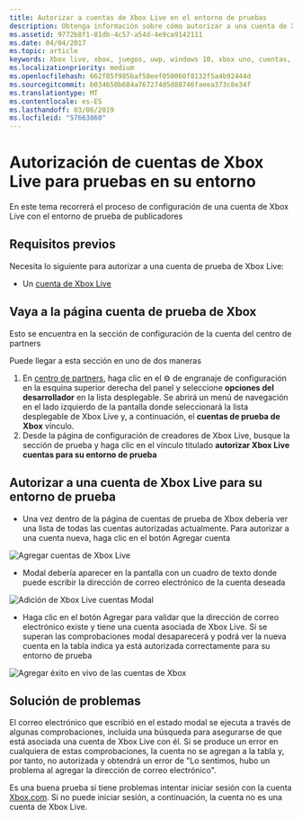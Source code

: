 ```yaml
---
title: Autorizar a cuentas de Xbox Live en el entorno de pruebas
description: Obtenga información sobre cómo autorizar a una cuenta de Xbox Live pública para su uso en las pruebas en el entorno de desarrollo.
ms.assetid: 9772b8f1-81db-4c57-a54d-4e9ca9142111
ms.date: 04/04/2017
ms.topic: article
keywords: Xbox live, xbox, juegos, uwp, windows 10, xbox uno, cuentas, cuentas de prueba
ms.localizationpriority: medium
ms.openlocfilehash: 662f85f985baf58eef050060f8132f5a4b92444d
ms.sourcegitcommit: b034650b684a767274d5d88746faeea373c8e34f
ms.translationtype: MT
ms.contentlocale: es-ES
ms.lasthandoff: 03/06/2019
ms.locfileid: "57663860"
---
```

# <a name="authorize-xbox-live-accounts-for-testing-in-your-environment"></a>Autorización de cuentas de Xbox Live para pruebas en su entorno

En este tema recorrerá el proceso de configuración de una cuenta de Xbox Live con el entorno de prueba de publicadores

## <a name="prerequisites"></a>Requisitos previos

Necesita lo siguiente para autorizar a una cuenta de prueba de Xbox Live:

* Un [cuenta de Xbox Live](https://support.xbox.com/browse/my-account/manage-account/Create%20account)

## <a name="navigate-to-the-xbox-test-account-page"></a>Vaya a la página cuenta de prueba de Xbox

Esto se encuentra en la sección de configuración de la cuenta del centro de partners

Puede llegar a esta sección en uno de dos maneras

1. En [centro de partners](https://partner.microsoft.com/dashboard/windows/overview), haga clic en el ⚙️ de engranaje de configuración en la esquina superior derecha del panel y seleccione **opciones del desarrollador** en la lista desplegable. Se abrirá un menú de navegación en el lado izquierdo de la pantalla donde seleccionará la lista desplegable de Xbox Live y, a continuación, el **cuentas de prueba de Xbox** vínculo.
2. Desde la página de configuración de creadores de Xbox Live, busque la sección de prueba y haga clic en el vínculo titulado **autorizar Xbox Live cuentas para su entorno de prueba**

## <a name="authorize-an-xbox-live-account-for-your-test-environment"></a>Autorizar a una cuenta de Xbox Live para su entorno de prueba

* Una vez dentro de la página de cuentas de prueba de Xbox debería ver una lista de todas las cuentas autorizadas actualmente. Para autorizar a una cuenta nueva, haga clic en el botón Agregar cuenta

![Agregar cuentas de Xbox Live](../images/creators_udc/add_test_account.png)

* Modal debería aparecer en la pantalla con un cuadro de texto donde puede escribir la dirección de correo electrónico de la cuenta deseada

![Adición de Xbox Live cuentas Modal](../images/creators_udc/add_test_account_modal.png)

* Haga clic en el botón Agregar para validar que la dirección de correo electrónico existe y tiene una cuenta asociada de Xbox Live. Si se superan las comprobaciones modal desaparecerá y podrá ver la nueva cuenta en la tabla indica ya está autorizada correctamente para su entorno de prueba

![Agregar éxito en vivo de las cuentas de Xbox](../images/creators_udc/add_test_account_success.png)

## <a name="troubleshooting"></a>Solución de problemas

El correo electrónico que escribió en el estado modal se ejecuta a través de algunas comprobaciones, incluida una búsqueda para asegurarse de que está asociada una cuenta de Xbox Live con él. Si se produce un error en cualquiera de estas comprobaciones, la cuenta no se agregan a la tabla y, por tanto, no autorizada y obtendrá un error de "Lo sentimos, hubo un problema al agregar la dirección de correo electrónico".

Es una buena prueba si tiene problemas intentar iniciar sesión con la cuenta [Xbox.com](https://www.xbox.com/live/). Si no puede iniciar sesión, a continuación, la cuenta no es una cuenta de Xbox Live.
